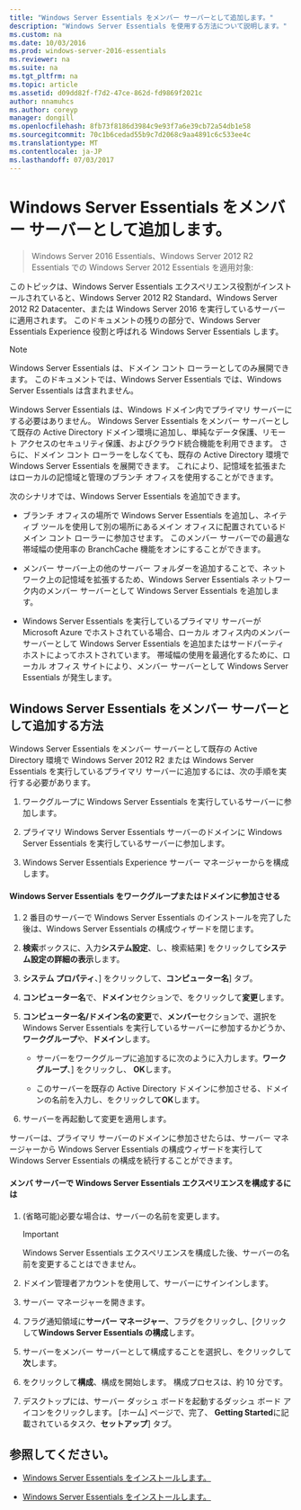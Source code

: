 ```yaml
---
title: "Windows Server Essentials をメンバー サーバーとして追加します。"
description: "Windows Server Essentials を使用する方法について説明します。"
ms.custom: na
ms.date: 10/03/2016
ms.prod: windows-server-2016-essentials
ms.reviewer: na
ms.suite: na
ms.tgt_pltfrm: na
ms.topic: article
ms.assetid: d09dd82f-f7d2-47ce-862d-fd9869f2021c
author: nnamuhcs
ms.author: coreyp
manager: dongill
ms.openlocfilehash: 8fb73f8186d3984c9e93f7a6e39cb72a54db1e58
ms.sourcegitcommit: 70c1b6cedad55b9c7d2068c9aa4891c6c533ee4c
ms.translationtype: MT
ms.contentlocale: ja-JP
ms.lasthandoff: 07/03/2017
---
```

# <a name="add-windows-server-essentials-as-a-member-server"></a>Windows Server Essentials をメンバー サーバーとして追加します。

>Windows Server 2016 Essentials、Windows Server 2012 R2 Essentials での Windows Server 2012 Essentials を適用対象:

このトピックは、Windows Server Essentials エクスペリエンス役割がインストールされていると、Windows Server 2012 R2 Standard、Windows Server 2012 R2 Datacenter、または Windows Server 2016 を実行しているサーバーに適用されます。 このドキュメントの残りの部分で、Windows Server Essentials Experience 役割と呼ばれる Windows Server Essentials します。  
  
> [!NOTE]
>   Windows Server Essentials は、ドメイン コント ローラーとしてのみ展開できます。 このドキュメントでは、Windows Server Essentials では、Windows Server Essentials は含まれません。  
  
 Windows Server Essentials は、Windows ドメイン内でプライマリ サーバーにする必要はありません。 Windows Server Essentials をメンバー サーバーとして既存の Active Directory ドメイン環境に追加し、単純なデータ保護、リモート アクセスのセキュリティ保護、およびクラウド統合機能を利用できます。 さらに、ドメイン コント ローラーをしなくても、既存の Active Directory 環境で Windows Server Essentials を展開できます。 これにより、記憶域を拡張またはローカルの記憶域と管理のブランチ オフィスを使用することができます。  
  
 次のシナリオでは、Windows Server Essentials を追加できます。  
  
-   ブランチ オフィスの場所で Windows Server Essentials を追加し、ネイティブ ツールを使用して別の場所にあるメイン オフィスに配置されているドメイン コント ローラーに参加させます。 このメンバー サーバーでの最適な帯域幅の使用率の BranchCache 機能をオンにすることができます。  
  
-   メンバー サーバー上の他のサーバー フォルダーを追加することで、ネットワーク上の記憶域を拡張するため、Windows Server Essentials ネットワーク内のメンバー サーバーとして Windows Server Essentials を追加します。  
  
-   Windows Server Essentials を実行しているプライマリ サーバーが Microsoft Azure でホストされている場合、ローカル オフィス内のメンバー サーバーとして Windows Server Essentials を追加またはサードパーティ ホストによってホストされています。 帯域幅の使用を最適化するために、ローカル オフィス サイトにより、メンバー サーバーとして Windows Server Essentials が発生します。  
  
## <a name="adding-windows-server-essentials-as-a-member-server"></a>Windows Server Essentials をメンバー サーバーとして追加する方法  
 Windows Server Essentials をメンバー サーバーとして既存の Active Directory 環境で Windows Server 2012 R2 または Windows Server Essentials を実行しているプライマリ サーバーに追加するには、次の手順を実行する必要があります。  
  
1.  ワークグループに Windows Server Essentials を実行しているサーバーに参加します。  
  
2.  プライマリ Windows Server Essentials サーバーのドメインに Windows Server Essentials を実行しているサーバーに参加します。  
  
3.  Windows Server Essentials Experience サーバー マネージャーからを構成します。  
  
#### <a name="to-join-windows-server-essentials-to-a-workgroup-or-domain"></a>Windows Server Essentials をワークグループまたはドメインに参加させる  
  
1.  2 番目のサーバーで Windows Server Essentials のインストールを完了した後は、Windows Server Essentials の構成ウィザードを閉じます。  
  
2.  **検索**ボックスに、入力**システム設定**、し、検索結果] をクリックして**システム設定の詳細の表示**します。  
  
3.  **システム プロパティ**、] をクリックして、**コンピューター名**] タブ。  
  
4.  **コンピューター名**で、**ドメイン**セクションで、をクリックして**変更**します。  
  
5.  **コンピューター名/ドメイン名の変更**で、**メンバー**セクションで、選択を Windows Server Essentials を実行しているサーバーに参加するかどうか、**ワークグループ**や、**ドメイン**します。  
  
    -   サーバーをワークグループに追加するに次のように入力します。**ワークグループ**、] をクリックし、 **OK**します。  
  
    -   このサーバーを既存の Active Directory ドメインに参加させる、ドメインの名前を入力し、をクリックして**OK**します。  
  
6.  サーバーを再起動して変更を適用します。  
  
 サーバーは、プライマリ サーバーのドメインに参加させたらは、サーバー マネージャーから Windows Server Essentials の構成ウィザードを実行して Windows Server Essentials の構成を続行することができます。  
  
#### <a name="to-configure-windows-server-essentials-experience-on-a-member-server"></a>メンバ サーバーで Windows Server Essentials エクスペリエンスを構成するには  
  
1.  (省略可能)必要な場合は、サーバーの名前を変更します。  
  
    > [!IMPORTANT]
    >  Windows Server Essentials エクスペリエンスを構成した後、サーバーの名前を変更することはできません。  
  
2.  ドメイン管理者アカウントを使用して、サーバーにサインインします。  
  
3.  サーバー マネージャーを開きます。  
  
4.  フラグ通知領域に**サーバー マネージャー**、フラグをクリックし、[クリックして**Windows Server Essentials の構成**します。  
  
5.  サーバーをメンバー サーバーとして構成することを選択し、をクリックして**次**します。  
  
6.  をクリックして**構成**、構成を開始します。 構成プロセスは、約 10 分です。  
  
7.  デスクトップには、サーバー ダッシュ ボードを起動するダッシュ ボード アイコンをクリックします。 [ホーム] ページで、完了、 **Getting Started**に記載されているタスク、**セットアップ**] タブ。  
  
## <a name="see-also"></a>参照してください。  
  

-   [Windows Server Essentials をインストールします。](Install-Windows-Server-Essentials.md)

-   [Windows Server Essentials をインストールします。](../install/Install-Windows-Server-Essentials.md)

